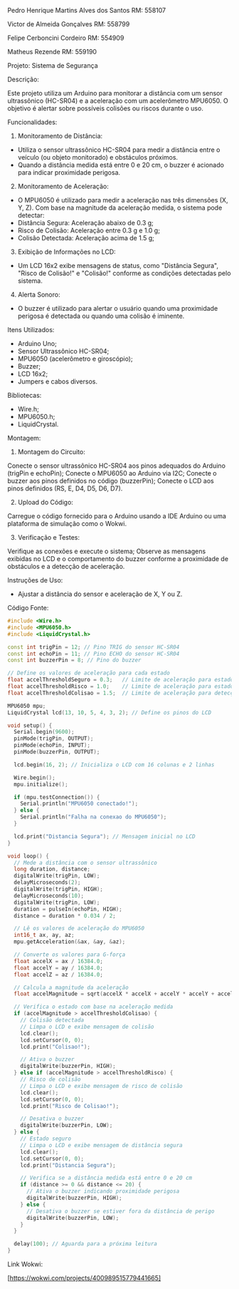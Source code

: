 Pedro Henrique Martins Alves dos Santos RM: 558107

Victor de Almeida Gonçalves RM: 558799

Felipe Cerboncini Cordeiro RM: 554909

Matheus Rezende RM: 559190

Projeto: Sistema de Segurança

Descrição: 

Este projeto utiliza um Arduino para monitorar a distância com um sensor ultrassônico (HC-SR04) e a aceleração com um acelerômetro MPU6050. O objetivo é alertar sobre possíveis colisões ou riscos durante o uso.

Funcionalidades: 

1. Monitoramento de Distância:

- Utiliza o sensor ultrassônico HC-SR04 para medir a distância entre o veículo (ou objeto monitorado) e obstáculos próximos.
- Quando a distância medida está entre 0 e 20 cm, o buzzer é acionado para indicar proximidade perigosa.

2. Monitoramento de Aceleração:

- O MPU6050 é utilizado para medir a aceleração nas três dimensões (X, Y, Z).
Com base na magnitude da aceleração medida, o sistema pode detectar:
- Distância Segura: Aceleração abaixo de 0.3 g;
- Risco de Colisão: Aceleração entre 0.3 g e 1.0 g;
- Colisão Detectada: Aceleração acima de 1.5 g;

3. Exibição de Informações no LCD:

- Um LCD 16x2 exibe mensagens de status, como "Distância Segura", "Risco de Colisão!" e "Colisão!" conforme as condições detectadas pelo sistema.

4. Alerta Sonoro:

- O buzzer é utilizado para alertar o usuário quando uma proximidade perigosa é detectada ou quando uma colisão é iminente.

Itens Utilizados:

- Arduino Uno;
- Sensor Ultrassônico HC-SR04;
- MPU6050 (acelerômetro e giroscópio);
- Buzzer;
- LCD 16x2;
- Jumpers e cabos diversos.

Bibliotecas:

- Wire.h;
- MPU6050.h;
- LiquidCrystal.

Montagem: 

1. Montagem do Circuito:

Conecte o sensor ultrassônico HC-SR04 aos pinos adequados do Arduino (trigPin e echoPin);
Conecte o MPU6050 ao Arduino via I2C;
Conecte o buzzer aos pinos definidos no código (buzzerPin);
Conecte o LCD aos pinos definidos (RS, E, D4, D5, D6, D7).

2. Upload do Código:

Carregue o código fornecido para o Arduino usando a IDE Arduino ou uma plataforma de simulação como o Wokwi.

3. Verificação e Testes:

Verifique as conexões e execute o sistema;
Observe as mensagens exibidas no LCD e o comportamento do buzzer conforme a proximidade de obstáculos e a detecção de aceleração.

Instruções de Uso: 
- Ajustar a distância do sensor e aceleração de X, Y ou Z.

Código Fonte:

```c++
#include <Wire.h>
#include <MPU6050.h>
#include <LiquidCrystal.h>

const int trigPin = 12; // Pino TRIG do sensor HC-SR04
const int echoPin = 11; // Pino ECHO do sensor HC-SR04
const int buzzerPin = 8; // Pino do buzzer

// Define os valores de aceleração para cada estado
float accelThresholdSeguro = 0.3;   // Limite de aceleração para estado seguro (menor que 0.3 g)
float accelThresholdRisco = 1.0;    // Limite de aceleração para estado de risco (entre 0.3 g e 1.0 g)
float accelThresholdColisao = 1.5;  // Limite de aceleração para detecção de colisão (maior que 1.0 g)

MPU6050 mpu;
LiquidCrystal lcd(13, 10, 5, 4, 3, 2); // Define os pinos do LCD

void setup() {
  Serial.begin(9600);
  pinMode(trigPin, OUTPUT);
  pinMode(echoPin, INPUT);
  pinMode(buzzerPin, OUTPUT);

  lcd.begin(16, 2); // Inicializa o LCD com 16 colunas e 2 linhas

  Wire.begin();
  mpu.initialize();

  if (mpu.testConnection()) {
    Serial.println("MPU6050 conectado!");
  } else {
    Serial.println("Falha na conexao do MPU6050");
  }

  lcd.print("Distancia Segura"); // Mensagem inicial no LCD
}

void loop() {
  // Mede a distância com o sensor ultrassônico
  long duration, distance;
  digitalWrite(trigPin, LOW);
  delayMicroseconds(2);
  digitalWrite(trigPin, HIGH);
  delayMicroseconds(10);
  digitalWrite(trigPin, LOW);
  duration = pulseIn(echoPin, HIGH);
  distance = duration * 0.034 / 2;

  // Lê os valores de aceleração do MPU6050
  int16_t ax, ay, az;
  mpu.getAcceleration(&ax, &ay, &az);

  // Converte os valores para G-força
  float accelX = ax / 16384.0;
  float accelY = ay / 16384.0;
  float accelZ = az / 16384.0;

  // Calcula a magnitude da aceleração
  float accelMagnitude = sqrt(accelX * accelX + accelY * accelY + accelZ * accelZ);

  // Verifica o estado com base na aceleração medida
  if (accelMagnitude > accelThresholdColisao) {
    // Colisão detectada
    // Limpa o LCD e exibe mensagem de colisão
    lcd.clear();
    lcd.setCursor(0, 0);
    lcd.print("Colisao!");

    // Ativa o buzzer
    digitalWrite(buzzerPin, HIGH);
  } else if (accelMagnitude > accelThresholdRisco) {
    // Risco de colisão
    // Limpa o LCD e exibe mensagem de risco de colisão
    lcd.clear();
    lcd.setCursor(0, 0);
    lcd.print("Risco de Colisao!");

    // Desativa o buzzer
    digitalWrite(buzzerPin, LOW);
  } else {
    // Estado seguro
    // Limpa o LCD e exibe mensagem de distância segura
    lcd.clear();
    lcd.setCursor(0, 0);
    lcd.print("Distancia Segura");

    // Verifica se a distância medida está entre 0 e 20 cm
    if (distance >= 0 && distance <= 20) {
      // Ativa o buzzer indicando proximidade perigosa
      digitalWrite(buzzerPin, HIGH);
    } else {
      // Desativa o buzzer se estiver fora da distância de perigo
      digitalWrite(buzzerPin, LOW);
    }
  }

  delay(100); // Aguarda para a próxima leitura
}
```
Link Wokwi: 

[https://wokwi.com/projects/400989515779441665]


